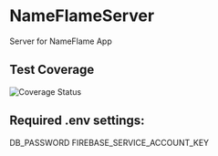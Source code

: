 # NameFlameServer
Server for NameFlame App

## Test Coverage
![Coverage Status](https://coveralls.io/repos/github/BennettTheTiger/NameFlameServer/badge.svg?branch=main)

## Required .env settings:
DB_PASSWORD
FIREBASE_SERVICE_ACCOUNT_KEY
